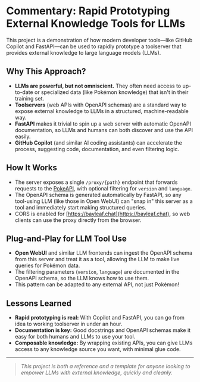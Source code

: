 # Commentary: Rapid Prototyping External Knowledge Tools for LLMs

This project is a demonstration of how modern developer tools—like GitHub Copilot and FastAPI—can be used to rapidly prototype a toolserver that provides external knowledge to large language models (LLMs).

## Why This Approach?

- **LLMs are powerful, but not omniscient.** They often need access to up-to-date or specialized data (like Pokémon knowledge) that isn't in their training set.
- **Toolservers** (web APIs with OpenAPI schemas) are a standard way to expose external knowledge to LLMs in a structured, machine-readable way.
- **FastAPI** makes it trivial to spin up a web server with automatic OpenAPI documentation, so LLMs and humans can both discover and use the API easily.
- **GitHub Copilot** (and similar AI coding assistants) can accelerate the process, suggesting code, documentation, and even filtering logic.

## How It Works

- The server exposes a single `/proxy/{path}` endpoint that forwards requests to the [PokeAPI](https://pokeapi.co/), with optional filtering for `version` and `language`.
- The OpenAPI schema is generated automatically by FastAPI, so any tool-using LLM (like those in Open WebUI) can "snap in" this server as a tool and immediately start making structured queries.
- CORS is enabled for [https://bayleaf.chat](https://bayleaf.chat), so web clients can use the proxy directly from the browser.

## Plug-and-Play for LLM Tool Use

- **Open WebUI** and similar LLM frontends can ingest the OpenAPI schema from this server and treat it as a tool, allowing the LLM to make live queries for Pokémon data.
- The filtering parameters (`version`, `language`) are documented in the OpenAPI schema, so the LLM knows how to use them.
- This pattern can be adapted to any external API, not just Pokémon!

## Lessons Learned

- **Rapid prototyping is real:** With Copilot and FastAPI, you can go from idea to working toolserver in under an hour.
- **Documentation is key:** Good docstrings and OpenAPI schemas make it easy for both humans and LLMs to use your tool.
- **Composable knowledge:** By wrapping existing APIs, you can give LLMs access to any knowledge source you want, with minimal glue code.

---

> _This project is both a reference and a template for anyone looking to empower LLMs with external knowledge, quickly and cleanly._
